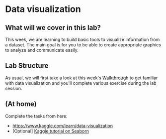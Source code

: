 # Data visualization

## What will we cover in this lab?

This week, we are learning to build basic tools to visualize information from a dataset.
The main goal is for you to be able to create appropriate graphics to analyze and communicate easily.


## Lab Structure
As usual, we will first take a look at this week's [Walkthrough]() to get familiar with data visualization and you'll complete various exercise during the lab session.


## (At home)
Complete the tasks from here:

- https://www.kaggle.com/learn/data-visualization
- [Optional] [Kaggle tutorial on Seaborn](https://www.kaggle.com/kanncaa1/seaborn-tutorial-for-beginners)
